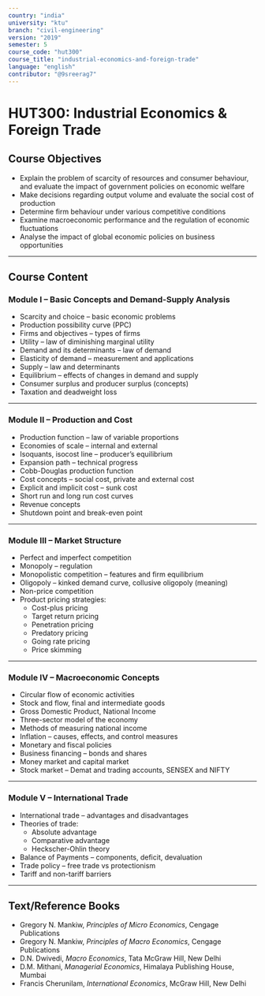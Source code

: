 ```yaml
---
country: "india"
university: "ktu"
branch: "civil-engineering"
version: "2019"
semester: 5
course_code: "hut300"
course_title: "industrial-economics-and-foreign-trade"
language: "english"
contributor: "@9sreerag7"
---
```


# HUT300: Industrial Economics & Foreign Trade

## Course Objectives

- Explain the problem of scarcity of resources and consumer behaviour, and evaluate the impact of government policies on economic welfare  
- Make decisions regarding output volume and evaluate the social cost of production  
- Determine firm behaviour under various competitive conditions  
- Examine macroeconomic performance and the regulation of economic fluctuations  
- Analyse the impact of global economic policies on business opportunities  

---

## Course Content

### Module I – Basic Concepts and Demand-Supply Analysis

- Scarcity and choice – basic economic problems  
- Production possibility curve (PPC)  
- Firms and objectives – types of firms  
- Utility – law of diminishing marginal utility  
- Demand and its determinants – law of demand  
- Elasticity of demand – measurement and applications  
- Supply – law and determinants  
- Equilibrium – effects of changes in demand and supply  
- Consumer surplus and producer surplus (concepts)  
- Taxation and deadweight loss  

---

### Module II – Production and Cost

- Production function – law of variable proportions  
- Economies of scale – internal and external  
- Isoquants, isocost line – producer’s equilibrium  
- Expansion path – technical progress  
- Cobb-Douglas production function  
- Cost concepts – social cost, private and external cost  
- Explicit and implicit cost – sunk cost  
- Short run and long run cost curves  
- Revenue concepts  
- Shutdown point and break-even point  

---

### Module III – Market Structure

- Perfect and imperfect competition  
- Monopoly – regulation  
- Monopolistic competition – features and firm equilibrium  
- Oligopoly – kinked demand curve, collusive oligopoly (meaning)  
- Non-price competition  
- Product pricing strategies:  
  - Cost-plus pricing  
  - Target return pricing  
  - Penetration pricing  
  - Predatory pricing  
  - Going rate pricing  
  - Price skimming  

---

### Module IV – Macroeconomic Concepts

- Circular flow of economic activities  
- Stock and flow, final and intermediate goods  
- Gross Domestic Product, National Income  
- Three-sector model of the economy  
- Methods of measuring national income  
- Inflation – causes, effects, and control measures  
- Monetary and fiscal policies  
- Business financing – bonds and shares  
- Money market and capital market  
- Stock market – Demat and trading accounts, SENSEX and NIFTY  

---

### Module V – International Trade

- International trade – advantages and disadvantages  
- Theories of trade:  
  - Absolute advantage  
  - Comparative advantage  
  - Heckscher-Ohlin theory  
- Balance of Payments – components, deficit, devaluation  
- Trade policy – free trade vs protectionism  
- Tariff and non-tariff barriers  

---

## Text/Reference Books

- Gregory N. Mankiw, *Principles of Micro Economics*, Cengage Publications  
- Gregory N. Mankiw, *Principles of Macro Economics*, Cengage Publications  
- D.N. Dwivedi, *Macro Economics*, Tata McGraw Hill, New Delhi  
- D.M. Mithani, *Managerial Economics*, Himalaya Publishing House, Mumbai  
- Francis Cherunilam, *International Economics*, McGraw Hill, New Delhi  
